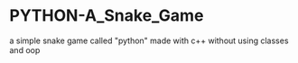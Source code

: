 # PYTHON-A_Snake_Game
a simple snake game called "python" made with c++ without using classes and oop

